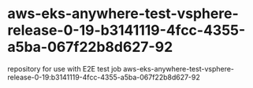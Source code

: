# aws-eks-anywhere-test-vsphere-release-0-19-b3141119-4fcc-4355-a5ba-067f22b8d627-92
repository for use with E2E test job aws-eks-anywhere-test-vsphere-release-0-19:b3141119-4fcc-4355-a5ba-067f22b8d627-92
